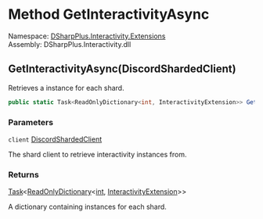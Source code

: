 # Method GetInteractivityAsync

Namespace: [DSharpPlus.Interactivity.Extensions](DSharpPlus.Interactivity.Extensions.md)  
Assembly: DSharpPlus.Interactivity.dll

## <a id="DSharpPlus_Interactivity_Extensions_ClientExtensions_GetInteractivityAsync_DSharpPlus_DiscordShardedClient_"></a>GetInteractivityAsync\(DiscordShardedClient\)

Retrieves a <xref href="DSharpPlus.Interactivity.InteractivityExtension" data-throw-if-not-resolved="false"></xref> instance for each shard.

```csharp
public static Task<ReadOnlyDictionary<int, InteractivityExtension>> GetInteractivityAsync(this DiscordShardedClient client)
```

### Parameters

`client` [DiscordShardedClient](DSharpPlus.DiscordShardedClient.md)

The shard client to retrieve interactivity instances from.

### Returns

[Task](https://learn.microsoft.com/dotnet/api/system.threading.tasks.task\-1)<[ReadOnlyDictionary](https://learn.microsoft.com/dotnet/api/system.collections.objectmodel.readonlydictionary\-2)<[int](https://learn.microsoft.com/dotnet/api/system.int32), [InteractivityExtension](DSharpPlus.Interactivity.InteractivityExtension.md)\>\>

A dictionary containing <xref href="DSharpPlus.Interactivity.InteractivityExtension" data-throw-if-not-resolved="false"></xref> instances for each shard.


